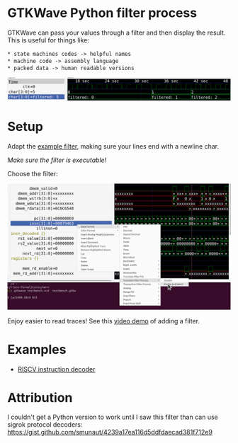 # GTKWave Python filter process

GTKWave can pass your values through a filter and then display the result. This is 
useful for things like:
    
    * state machines codes -> helpful names
    * machine code -> assembly language
    * packed data -> human readable versions

![example](gtkwave-filtered.png)

# Setup

Adapt the [example filter](filter-process.py), making sure your lines end with a newline char.

*Make sure the filter is executable!*

Choose the filter:

![setup](gtkwave-setup.png)

Enjoy easier to read traces! See this [video demo](https://youtu.be/Yc16oYOsrTk) of adding a filter.

# Examples

* [RISCV instruction decoder](examples/riscv-filter.py)


# Attribution

I couldn't get a Python version to work until I saw this filter than can use sigrok protocol decoders:
https://gist.github.com/smunaut/4239a17ea116d5ddfdaecad381f712e9
